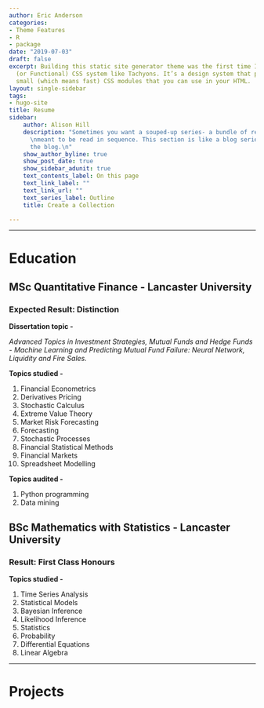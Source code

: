 ```yaml
---
author: Eric Anderson
categories:
- Theme Features
- R
- package
date: "2019-07-03"
draft: false
excerpt: Building this static site generator theme was the first time I used an Atomic
  (or Functional) CSS system like Tachyons. It’s a design system that provides very
  small (which means fast) CSS modules that you can use in your HTML.
layout: single-sidebar
tags:
- hugo-site
title: Resume
sidebar:
    author: Alison Hill
    description: "Sometimes you want a souped-up series- a bundle of related pages
      \nmeant to be read in sequence. This section is like a blog series, \nminus
      the blog.\n"
    show_author_byline: true
    show_post_date: true
    show_sidebar_adunit: true
    text_contents_label: On this page
    text_link_label: ""
    text_link_url: ""
    text_series_label: Outline
    title: Create a Collection

---
```


---

# Education

## MSc Quantitative Finance - Lancaster University
### Expected Result: Distinction

**Dissertation topic -**

*Advanced Topics in Investment Strategies, Mutual Funds and Hedge Funds - 
Machine Learning and Predicting Mutual Fund Failure:  Neural Network, Liquidity and Fire Sales.*

**Topics studied -** 

1. Financial Econometrics
2. Derivatives Pricing
3. Stochastic Calculus
4. Extreme Value Theory
5. Market Risk Forecasting
6. Forecasting
7. Stochastic Processes
8. Financial Statistical Methods
9. Financial Markets
10. Spreadsheet Modelling

**Topics audited -**

1. Python programming
2. Data mining

## BSc Mathematics with Statistics - Lancaster University
### Result: First Class Honours

**Topics studied -**

1. Time Series Analysis
2. Statistical Models
3. Bayesian Inference
4. Likelihood Inference
5. Statistics
6. Probability
7. Differential Equations
8. Linear Algebra

---

# Projects






